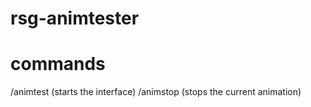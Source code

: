 # rsg-animtester

# commands
/animtest (starts the interface)
/animstop (stops the current animation)
